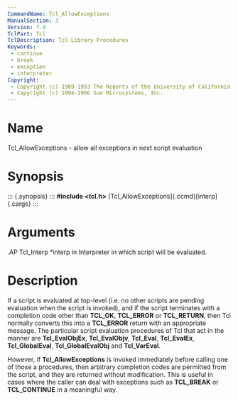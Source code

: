 ```yaml
---
CommandName: Tcl_AllowExceptions
ManualSection: 3
Version: 7.4
TclPart: Tcl
TclDescription: Tcl Library Procedures
Keywords:
 - continue
 - break
 - exception
 - interpreter
Copyright:
 - Copyright (c) 1989-1993 The Regents of the University of California.
 - Copyright (c) 1994-1996 Sun Microsystems, Inc.
---
```


# Name

Tcl_AllowExceptions - allow all exceptions in next script evaluation

# Synopsis

::: {.synopsis} :::
**#include <tcl.h>**
[Tcl_AllowExceptions]{.ccmd}[interp]{.cargs}
:::

# Arguments

.AP Tcl_Interp *interp in Interpreter in which script will be evaluated. 

# Description

If a script is evaluated at top-level (i.e. no other scripts are pending evaluation when the script is invoked), and if the script terminates with a completion code other than **TCL_OK**, **TCL_ERROR** or **TCL_RETURN**, then Tcl normally converts this into a **TCL_ERROR** return with an appropriate message.  The particular script evaluation procedures of Tcl that act in the manner are **Tcl_EvalObjEx**, **Tcl_EvalObjv**, **Tcl_Eval**, **Tcl_EvalEx**, **Tcl_GlobalEval**, **Tcl_GlobalEvalObj** and **Tcl_VarEval**.

However, if **Tcl_AllowExceptions** is invoked immediately before calling one of those a procedures, then arbitrary completion codes are permitted from the script, and they are returned without modification. This is useful in cases where the caller can deal with exceptions such as **TCL_BREAK** or **TCL_CONTINUE** in a meaningful way. 

